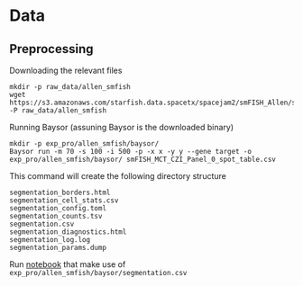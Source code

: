 # Data
## Preprocessing 

Downloading the relevant files
```
mkdir -p raw_data/allen_smfish
wget https://s3.amazonaws.com/starfish.data.spacetx/spacejam2/smFISH_Allen/smFISH_MCT_CZI_Panel_0_spot_table.csv -P raw_data/allen_smfish 
```

Running Baysor (assuning Baysor is the downloaded binary)
```
mkdir -p exp_pro/allen_smfish/baysor/
Baysor run -m 70 -s 100 -i 500 -p -x x -y y --gene target -o exp_pro/allen_smfish/baysor/ smFISH_MCT_CZI_Panel_0_spot_table.csv
```

This command will create the following directory structure
```
segmentation_borders.html 
segmentation_cell_stats.csv  
segmentation_config.toml  
segmentation_counts.tsv  
segmentation.csv  
segmentation_diagnostics.html  
segmentation_log.log  
segmentation_params.dump
```

Run [notebook](https://github.com/kharchenkolab/BaysorAnalysis/blob/master/notebooks/segmentation_free/segmentation_free_allen_smfish.ipynb) that make use of `exp_pro/allen_smfish/baysor/segmentation.csv`
